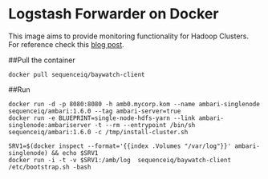 # Logstash Forwarder on Docker

This image aims to provide monitoring functionality for Hadoop Clusters. For reference check this [blog post](http://blog.sequenceiq.com/blog/2014/10/07/hadoop-monitoring/).

##Pull the container
```
docker pull sequenceiq/baywatch-client
```

##Run
```
docker run -d -p 8080:8080 -h amb0.mycorp.kom --name ambari-singlenode sequenceiq/ambari:1.6.0 --tag ambari-server=true
docker run -e BLUEPRINT=single-node-hdfs-yarn --link ambari-singlenode:ambariserver -t --rm --entrypoint /bin/sh sequenceiq/ambari:1.6.0 -c /tmp/install-cluster.sh

SRV1=$(docker inspect --format='{{index .Volumes "/var/log"}}' ambari-singlenode) && echo $SRV1
docker run -i -t -v $SRV1:/amb/log  sequenceiq/baywatch-client /etc/bootstrap.sh -bash
```
